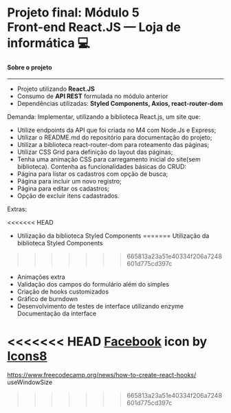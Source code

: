 # Projeto final: Módulo 5 <br> Front-end React.JS — Loja de informática 💻

#### **Sobre o projeto**

---

* Projeto utilizando **React.JS**
* Consumo de **API REST** formulada no módulo anterior
* Dependências utilizadas: **Styled Components, Axios, react-router-dom**

Demanda:
Implementar, utilizando a biblioteca React.js, um site que:
* Utilize endpoints da API que foi criada no M4 com Node.Js e Express;
* Utilizar o README.md do repositório para documentação do projeto;
* Utilizar a biblioteca react-router-dom para roteamento das páginas;
* Utilizar CSS Grid para definição do layout das páginas;
* Tenha uma animação CSS para carregamento inicial do site(sem biblioteca).
Contenha as funcionalidades básicas do CRUD:
* Página para listar os cadastros com opção de busca;
* Página para incluir um novo registro;
* Página para editar os cadastros;
* Opção de excluir itens cadastrados.

Extras:

<<<<<<< HEAD
* Utilização da biblioteca Styled Components
=======
Utilização da biblioteca Styled Components
>>>>>>> 665813a23a51e40334f206a7248601d775cd397c
* Animações extra
* Validação dos campos do formulário além do simples
* Criação de hooks customizados
* Gráfico de burndown
* Desenvolvimento de testes de interface utilizando enzyme Documentação da
interface

<<<<<<< HEAD
<a target="_blank" href="https://icons8.com/icon/84872/facebook">Facebook</a> icon by <a target="_blank" href="https://icons8.com">Icons8</a>
=======
https://www.freecodecamp.org/news/how-to-create-react-hooks/ useWindowSize
>>>>>>> 665813a23a51e40334f206a7248601d775cd397c
